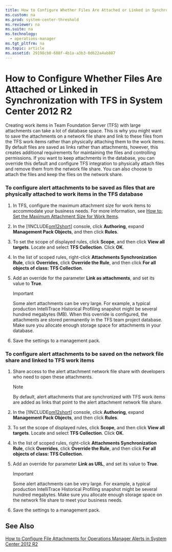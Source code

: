 ```yaml
---
title: How to Configure Whether Files Are Attached or Linked in Synchronization with TFS in System Center 2012 R2
ms.custom: na
ms.prod: system-center-threshold
ms.reviewer: na
ms.suite: na
ms.technology: 
  - operations-manager
ms.tgt_pltfrm: na
ms.topic: article
ms.assetid: 29198cb0-688f-4b1a-a3b3-0d622a4ab887
---
```

# How to Configure Whether Files Are Attached or Linked in Synchronization with TFS in System Center 2012 R2
Creating work items in Team Foundation Server \(TFS\) with large attachments can take a lot of database space. This is why you might want to save the attachments on a network file share and link to these files from the TFS work items rather than physically attaching them to the work items. By default files are saved as links rather than attachments, however, this creates additional requirements for maintaining the files and controlling permissions. If you want to keep attachments in the database, you can override this default and configure TFS integration to physically attach files and remove them from the network file share. You can also choose to attach the files and keep the files on the network share.  
  
### To configure alert attachments to be saved as files that are physically attached to work items in the TFS database  
  
1.  In TFS, configure the maximum attachment size for work items to accommodate your business needs. For more information, see [How to: Set the Maximum Attachment Size for Work Items](http://go.microsoft.com/fwlink/p/?LinkId=272016).  
  
2.  In the [!INCLUDE[om12short](../../om/manage/includes/om12short_md.md)] console, click **Authoring**, expand **Management Pack Objects**, and then click **Rules**.  
  
3.  To set the scope of displayed rules, click **Scope**, and then click **View all targets**. Locate and select **TFS Collection**. Click **OK**.  
  
4.  In the list of scoped rules, right\-click **Attachments Synchronization Rule**, click **Overrides**, click **Override the Rule**, and then click **For all objects of class: TFS Collection**.  
  
5.  Add an override for the parameter **Link as attachments**, and set its value to **True**.  
  
    > [!IMPORTANT]  
    > Some alert attachments can be very large. For example, a typical production IntelliTrace Historical Profiling snapshot might be several hundred megabytes \(MB\). When this override is configured, the attachments are stored permanently in the TFS team project database. Make sure you allocate enough storage space for attachments in your database.  
  
6.  Save the settings to a management pack.  
  
### To configure alert attachments to be saved on the network file share and linked to TFS work items  
  
1.  Share access to the alert attachment network file share with developers who need to open these attachments.  
  
    > [!NOTE]  
    > By default, alert attachments that are synchronized with TFS work items are added as links that point to the alert attachment network file share.  
  
2.  In the [!INCLUDE[om12short](../../om/manage/includes/om12short_md.md)] console, click **Authoring**, expand **Management Pack Objects**, and then click **Rules**.  
  
3.  To set the scope of displayed rules, click **Scope**, and then click **View all targets**. Locate and select **TFS Collection**. Click **OK**.  
  
4.  In the list of scoped rules, right\-click **Attachments Synchronization Rule**, click **Overrides**, click **Override the Rule**, and then click **For all objects of class: TFS Collection**.  
  
5.  Add an override for parameter **Link as URL**, and set its value to **True**.  
  
    > [!IMPORTANT]  
    > Some alert attachments can be very large. For example, a typical production IntelliTrace Historical Profiling snapshot might be several hundred megabytes. Make sure you allocate enough storage space on the network file share to meet your business needs.  
  
6.  Save the settings to a management pack.  
  
## See Also  
[How to Configure File Attachments for Operations Manager Alerts in System Center 2012 R2](../../om/manage/How-to-Configure-File-Attachments-for-Operations-Manager-Alerts-in-System-Center-2012-R2.md)  
  
